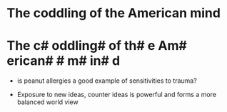 # The coddling of the American mind

# The c# oddling#  of th# e Am# erican#  # m# in# d
* is peanut allergies a good example of sensitivities to trauma?

* Exposure to new ideas, counter ideas is powerful and forms a more balanced world view

